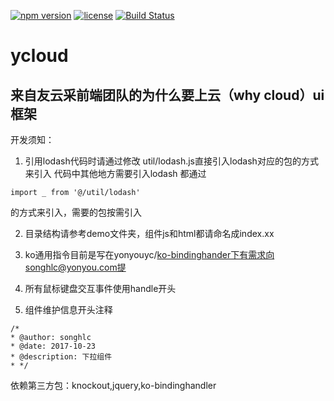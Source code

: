 [![npm version](https://img.shields.io/npm/v/ycloud.svg)](https://www.npmjs.com/package/ycloud)
[![license](https://img.shields.io/npm/l/ycloud.svg)](https://www.npmjs.com/package/ycloud)
[![Build Status](https://api.travis-ci.org/yonyouyc/ycloud.png?branch=master)](https://api.travis-ci.org/yonyouyc/ycloud.png?branch=master)

# ycloud

## 来自友云采前端团队的为什么要上云（why cloud）ui 框架

开发须知：

1. 引用lodash代码时请通过修改 util/lodash.js直接引入lodash对应的包的方式来引入
代码中其他地方需要引入lodash 都通过
```
import _ from '@/util/lodash'
```
的方式来引入，需要的包按需引入

2. 目录结构请参考demo文件夹，组件js和html都请命名成index.xx

3. ko通用指令目前是写在yonyouyc/ko-bindinghander下有需求向songhlc@yonyou.com提

4. 所有鼠标键盘交互事件使用handle开头

5. 组件维护信息开头注释
  ```
  /*
  * @author: songhlc
  * @date: 2017-10-23
  * @description: 下拉组件
  * */
  ```
  
  依赖第三方包：knockout,jquery,ko-bindinghandler



